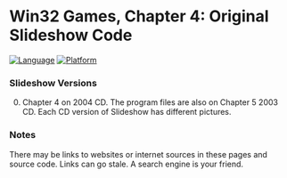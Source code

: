 # Win32 Games, Chapter 4: Original Slideshow Code
[![Language](https://img.shields.io/badge/Language%20-C++-blue.svg)](https://github.com/GeorgePimpleton/Win32-games/)
[![Platform](https://img.shields.io/badge/Platform%20-Win32-blue.svg)](https://github.com/GeorgePimpleton/Win32-games/)

### Slideshow Versions
0. Chapter 4 on 2004 CD.  The program files are also on Chapter 5 2003 CD.  Each CD version of Slideshow has different pictures.

### Notes
There may be links to websites or internet sources in these pages and source code. Links can go stale. A search engine is your friend.
